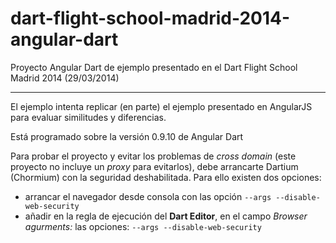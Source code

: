 dart-flight-school-madrid-2014-angular-dart
===========================================

Proyecto Angular Dart de ejemplo presentado en el Dart Flight School Madrid 2014 (29/03/2014)

---

El ejemplo intenta replicar (en parte) el ejemplo presentado en AngularJS para evaluar similitudes y diferencias.

Está programado sobre la versión 0.9.10 de Angular Dart

Para probar el proyecto y evitar los problemas de _cross domain_ (este proyecto no incluye un _proxy_ para evitarlos), debe arrancarte Dartium (Chormium) con la seguridad deshabilitada. Para ello existen dos opciones:
  
* arrancar el navegador desde consola con las opción `--args --disable-web-security`
* añadir en la regla de ejecución del **Dart Editor**, en el campo _Browser agurments:_ las opciones: `--args --disable-web-security`

